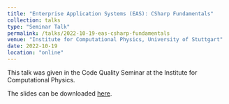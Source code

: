 ```yaml
---
title: "Enterprise Application Systems (EAS): CSharp Fundamentals"
collection: talks
type: "Seminar Talk"
permalink: /talks/2022-10-19-eas-csharp-fundamentals
venue: "Institute for Computational Physics, University of Stuttgart"
date: 2022-10-19
location: "online"
---
```


This talk was given in the Code Quality Seminar at the Institute for Computational Physics.

The slides can be downloaded [here](https://daniel-fink-de.github.io/files/2022-10-19-eas-csharp-fundamentals.pdf).